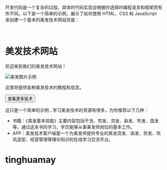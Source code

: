 开发代码是一个复杂的过程，具体的代码实现会根据你选择的编程语言和框架而有所不同。以下是一个简单的示例，展示了如何使用 HTML、CSS 和 JavaScript 来创建一个基本的美发技术网站页面：
 
 
<!DOCTYPE html>
<html>

<head>
  <link rel="stylesheet" type="text/css" href="styles.css">
</head>

<body>
  <h1>美发技术网站</h1>
  <p>欢迎来到我们的美发技术网站！</p>
  <img src="hair_style_image.jpg" alt="美发图片示例">
  <p>这里将提供各种美发技术的教程和信息。</p>
  <button onclick="showMoreTechniques()">查看更多技术</button>

  <script src="script.js"></script>
</body>

</html>
 
 
这只是一个简单的示例...学习美发技术的资源有很多，为你推荐以下几种：
 
- 书籍：《美发基本技能》主要内容包括干洗、剪发、烫发、染发、吹发、盘发等。通过这本书的学习，学员能够从事美发师岗位的基本工作。
- APP：美发技术客户端是一个为美发师提供专业的美发烫发、染发、剪发、吹风造型、经营管理等理论知识的在线学习交流平台。
# tinghuamay
